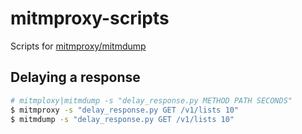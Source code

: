 # mitmproxy-scripts

Scripts for [mitmproxy/mitmdump](https://mitmproxy.org/)

## Delaying a response

```sh
# mitmploxy|mitmdump -s "delay_response.py METHOD PATH SECONDS"
$ mitmproxy -s "delay_response.py GET /v1/lists 10"
$ mitmdump -s "delay_response.py GET /v1/lists 10"
```

